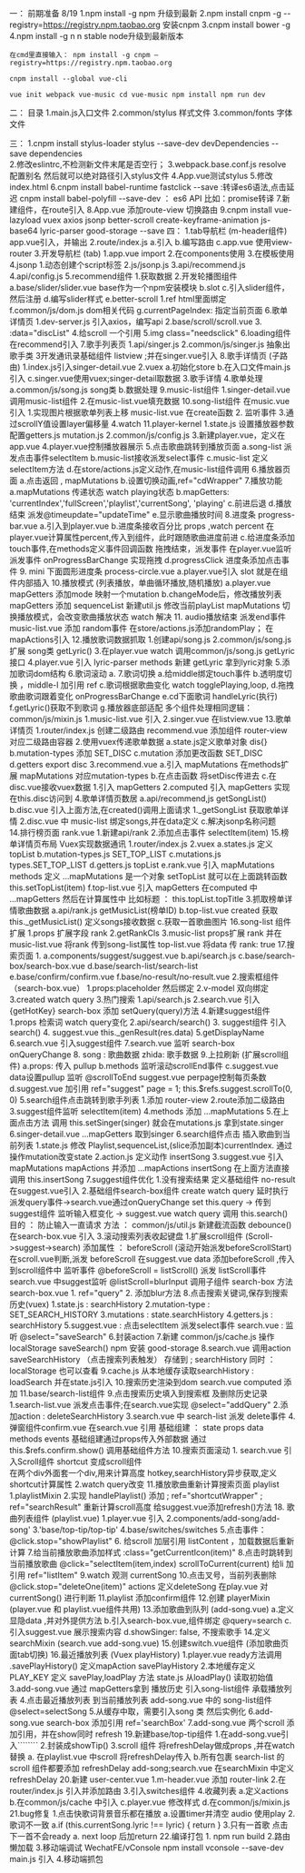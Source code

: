 一： 前期准备 8/19
	1.npm install -g npm   升级到最新
	2.npm install cnpm -g --registry=https://registry.npm.taobao.org   安装cnpm
	3.cnpm install bower -g
	4.npm install -g n    n stable      node升级到最新版本

	在cmd里直接输入： npm install -g cnpm –registry=https://registry.npm.taobao.org

	cnpm install --global vue-cli

	vue init webpack vue-music cd vue-music npm install npm run dev 
二： 目录 
		1.main.js入口文件
		2.common/stylus  样式文件
		3.common/fonts  字体文件
		

三： 1.cnpm install stylus-loader stylus --save-dev devDependencies --save dependencies  
    2.修改eslintrc,不检测新文件末尾是否空行； 
	3.webpack.base.conf.js resolve 配置别名 然后就可以绝对路径引入stylus文件 
	4.App.vue测试stylus 
	5.修改index.html 
	6.cnpm install babel-runtime fastclick --save :转译es6语法,点击延迟 cnpm install babel-polyfill --save-dev ： es6 API 比如：promise转译 
	7.新建组件，在route引入 
	8.App.vue 添加route-view 切换路由 
	9.cnpm install vue-lazyload vuex axios jsonp better-scroll create-keyframe-animation js-base64 lyric-parser good-storage --save
四： 
    1.tab导航栏 (m-header组件)
      app.vue引入，并输出
    2.route/index.js
       a.引入
       b.编写路由
       c.app.vue 使用view-router
    3.开发导航栏 (tab)
      1.app.vue import
      2.在components使用
      3.在模板使用
    4.jsonp
      1.动态创建个script标签
      2.js/jsonp.js
      3.api/recommend.js
      4.api/config.js
    5.recommend组件
      1.获取数据
      2.开发轮播图组件
        a.base/slider/slider.vue  base作为一个npm安装模块
        b.slot
        c.引入slider组件，然后注册
        d.编写slider样式
        e.better-scroll
          1.ref html里面绑定
        f.common/js/dom.js  dom相关代码
        g.currentPageIndex: 指定当前页面
     6.歌单详情页
        1.dev-server.js  引入axios，编写api 
        2.base/scroll/scroll.vue
        3. :data="discList"
        4.给scroll 一个引用
        5.img class="needsclick"
        6.loading组件
          在recommend引入
     7.歌手列表页
        1.api/singer.js
        2.common/js/singer.js  抽象出歌手类
        3开发通讯录基础组件 listview ;并在singer.vue引入
     8.歌手详情页 (子路由)
        1.index.js引入singer-detail.vue
        2.vuex
          a.初始化store
          b.在入口文件main.js引入
          c.singer.vue使用vuex;singer-detail取数据
        3.歌手详情
        4.歌单处理
           a.common/js/song.js  song类
           b.数据处理
      9.music-list组件
        1.singer-detail.vue 调用music-list组件
        2.在music-list.vue填充数据
      10.song-list组件
        在music.vue引入
        1.实现图片根据歌单列表上移
          music-list.vue 在create函数
        2.<scroll> 监听事件
        3.通过scrollY值设置layer偏移量
        4.watch
      11.player-kernel
        1.state.js 设置播放器参数
          配置getters.js
          mutation.js
        2.common/js/config.js
        3.新建player.vue，定义在app.vue
        4.player.vue控制播放器展示
        5.点击歌曲跳转到播放页面
           a.song-list 派发点击事件selectItem
           b.music-list接收派发select事件
           c.music-list 定义selectItem方法
           d.在store/actions.js定义动作,在music-list组件调用
        6.播放器页面
          a.点击返回  , mapMutations
          b.设置切换动画,ref="cdWrapper"
        7.播放功能
          a.mapMutations 传递状态
            watch playing状态
          b.mapGetters: 'currentIndex','fullScreen','playlist','currentSong', 'playing'
          c.前进后退
          d.播放结束 派发@timeupdate="updateTime"
          e.显示歌曲播放时间
        8.进度条 progress-bar.vue
          a.引入到player.vue
          b.进度条接收百分比  props ,watch percent
            在player.vue计算属性percent,传入到组件，此时跟随歌曲进度前进
          c.给进度条添加touch事件,在methods定义事件回调函数
            拖拽结束，派发事件
            在player.vue监听派发事件  onProgressBarChange 实现拖拽
          d.progressClick  进度条添加点击事件
       9.   mini 下面圆形进度条 process-circle.vue
          a.player.vue引入
             slot  就是在组件内部插入
       10.播放模式 (列表播放，单曲循环播放,随机播放)
          a.player.vue mapGetters 添加mode
             映射一个mutation
          b.changeMode后，修改播放列表
            mapGetters 添加 sequenceList
            新建util.js
            修改当前playList mapMutations
            切换播放模式，会改变歌曲播放状态
                watch 解决
       11. audio播放结束 派发end事件
          music-list.vue 添加 random事件
            在store/actions.js添加randomPlay； 在mapActions引入
       12.播放歌词数据抓取
          1.创建api/song.js
          2.common/js/song.js 扩展 song类 getLyric()
          3.在player.vue watch 调用common/js/song.js  getLyric接口
          4.player.vue 引入 lyric-parser
            methods 新建 getLyric  拿到lyric对象
          5.添加歌词dom结构
          6.歌词滚动
            a.
          7.歌词切换
            a.给middle绑定touch事件
            b.透明度切换 ，middle-l 加引用 ref
            c.歌词根据歌曲变化
              watch
              togglePlaying,loop,
            d.拖拽歌曲歌词跟着变化
              onProgressBarChange
            e.cd下面歌词
              handleLyric(执行)
            f.getLyric()获取不到歌词
            g.播放器底部适配
              多个组件处理相同逻辑：common/js/mixin.js
              1.music-list.vue   引入
              2.singer.vue
                在listview.vue 
          13.歌单详情页
              1.router/index.js  创建二级路由
                recommend.vue 添加组件
                router-view 对应二级路由容器
              2.使用vuex传递歌单数据
                a.state.js定义歌单对象 dis{}
                b.mutation-types 添加 SET_DISC
                c.mutation 添加更改函数 SET_DISC
                d.getters export disc
              3.recommend.vue 
                a.引入 mapMutations
                   在methods扩展  mapMutations 对应mutation-types
                b.在点击函数 将setDisc传进去
                c.在disc.vue接收vuex数据
                    1.引入 mapGetters
                    2.computed 引入 mapGetters 实现在this.disc访问到
              4.歌单详情页数居
                a.api/recommend,js  getSongList()
                b.disc.vue 引入上面方法,在created()调用上面请求
                  1._getSongList   获取歌单详情
                  2.disc.vue 中 music-list 绑定songs,并在data定义
                c.解决jsonp名称问题      
           14.排行榜页面 rank.vue
              1.新建api/rank
              2.添加点击事件 selectItem(item)
           15.榜单详情页布局 Vuex实现数据通讯
              1.router/index.js 
              2.vuex
                a.states.js 定义 topList
                b.mutation-types.js  SET_TOP_LIST
                c.mutations.js  types.SET_TOP_LIST
                d.getters.js   topList
                e.rank.vue  引入 mapMutations
                    methods 定义 ...mapMutations 是一个对象 setTopList
                    就可以在上面跳转函数  this.setTopList(item)
                f.top-list.vue 引入 mapGetters
                    在computed  中 ...mapGetters
                    然后在计算属性中 比如标题 ： this.topList.topTitle
              3.抓取榜单详情歌曲数据
                a.api/rank.js getMusicList(榜单ID)
                b.top-list.vue created  获取 this._getMusicList()
                  定义songs接收数据
                c.获取一首歌曲图片
           16.song-list 组件扩展
              1.props 扩展字段 rank 
              2.getRankCls
              3.music-list props扩展 rank
                并在 music-list.vue 将rank 传到song-list属性
                top-list.vue 将data 传 rank: true
           17.搜索页面
              1. 
                  a.components/suggest/suggest.vue
                  b.api/search.js
                  c.base/search-box/search-box.vue
                  d.base/search-list/search-list
                  e.base/confirm/confirm.vue
                  f.base/no-result/no-result.vue
              2.搜索框组件 （search-box.vue）
                  1.props:placeholder 然后绑定
                  2.v-model 双向绑定
                  3.created watch query
               3.热门搜索
                  1.api/search.js
                  2.search.vue 引入 {getHotKey}
                    search-box  添加 setQuery(query)方法
               4.新建suggest组件
                  1.props 检索词   watch query变化
                  2.api/search/search()
                  3. suggest组件 引入search()
                  4. suggest.vue this._genResult(res.data)
                  5.getDisplayName
                  6.search.vue 引入suggest组件
                  7.search.vue 监听 search-box  onQueryChange
                  8. song : 歌曲数据
                     zhida: 歌手数据
                  9.上拉刷新 (扩展scroll组件)
                    a.props: 传入 pullup
                    b.methods 监听滚动scrollEnd事件
                    c.suggest.vue data设置pullup
                      监听 @scrollToEnd 
                      suggest.vue perpage控制每页条数
                    d.suggest.vue 加引用 ref="suggest"
                      page = 1;
                      this.$refs.suggest.scrollTo(0, 0)
               5.search组件点击跳转到歌手列表
                  1.添加  router-view
                  2.route添加二级路由
                  3.suggest组件监听 selectItem(item)
                  4.methods 添加  ...mapMutations
                  5.在上面点击方法 调用 this.setSinger(singer)
                    就会在mutations.js 拿到state.singer
                  6.singer-detail.vue
                    ...mapGetters  取到singer
               6.search组件点击 插入歌曲到当前列表
                  1.state.js 修改 Playlist,sequenceList,(slice添加副本)currentIndex.
                    通过操作mutation改变state
                  2.action.js 定义动作  insertSong
                  3.suggest.vue 引入 mapMutations mapActions
                   并添加 ...mapActions  insertSong
                   在上面方法直接调用 this.insertSong
               7.suggest组件优化
                  1.没有搜索结果
                      定义基础组件 no-result在suggest.vue引入
                  2.基础组件search-box组件
                    create watch query 延时执行
                    派发query事件->search.vue通过onQueryChange set this.query
                    -> 传到suggest组件  监听输入框变化
                    -> suggest.vue watch query 调用 this.search()
                    目的 ： 防止输入一直请求
                    方法 ： common/js/util.js 新建截流函数 debounce()
                            在search-box.vue 引入 
                  3.滚动搜索列表收起键盘
                    1.扩展scroll组件 (Scroll->suggest->search)
                        添加属性 ： beforeScroll (滚动开始派发beforeScrollStart)
                        在scroll.vue判断,派发 beforeScroll
                        在suggest.vue 
                          data 添加beforeScroll ,传入到scroll组件中
                          监听事件 @beforeScroll = listScroll()
                          派发 listScroll事件
                        search.vue 中suggest监听 @listScroll=blurInput
                          调用子组件 search-box 方法
                        search-box.vue
                          1. ref="query"
                          2. 添加blur方法
               8.点击搜索关键词,保存到搜索历史(vuex)
                  1.state.js : searchHistory
                  2.mutation-type : SET_SEARCH_HISTORY
                  3.mutations : state.searchHistory
                  4.getters.js : searchHistory
                  5.suggest.vue : 点击selectItem 派发select事件
                    search.vue : 监听 @select="saveSearch"
                  6.封装action 
                  7.新建 common/js/cache.js 操作localStorage
                    saveSearch()
                    npm 安装 good-storage
                  8.search.vue 调用action saveSearchHistory （点击搜索列表触发）
                    存储到 ; searchHistory
                    同时 ： localStorage 也可以查看
                  9.cache.js 从本地缓存读取searchHistory  : loadSearch
                    并在state.js引入 
                  10.搜索历史渲染到dom
                    search.vue computed 添加
                  11.base/search-list组件
               9.点击搜索历史填入到搜索框 及删除历史记录
                  1.search-list.vue 派发点击事件;在search.vue实现 @select="addQuery"
                  2.添加action  : deleteSearchHistory
                  3.search.vue 中 search-list 派发 delete事件
                  4.弹窗组件confirm.vue 在search.vue 引用
                    基础组建 ： state props data methods events
                    基础组建通过props传入外部数据
                            通过 this.$refs.confirm.show() 调用基础组件方法
               10.搜索页面滚动
                  1. search.vue 引入Scroll组件        shortcut 变成scroll组件   
                      在两个div外面套一个div,用来计算高度
                      hotkey,searchHistory异步获取,定义shortcut计算属性
                  2.watch query改变
               11.播放歌曲重新计算搜索页面 playlist
                  1.playlistMixin
                  2.实现 handlePlaylist()
                    添加 ; ref="shortcutWrapper" ; ref="searchResult"
                    重新计算scroll高度
                    给suggest.vue添加refresh()方法
          18. 歌曲列表组件  (playlist.vue)
                1.player.vue 引入
                2.components/add-song/add-song'
                3.'base/top-tip/top-tip'
                4.base/switches/switches
                5.点击事件： @click.stop="showPlaylist"
                6. 给scroll 加层引用 listContent ，加载数据后重新计算
                7.给当前播放歌曲添加样式
                  :class="getCurrentIcon(item)"
                8.点击时跳转到当前播放歌曲
                  @click="selectItem(item,index)
                  scrollToCurrent(current)
                  给li 加引用 ref="listItem"
                9.watch 观测 currentSong
                10.点击叉号，当前列表删除
                  @click.stop="deleteOne(item)" 
                  actions 定义deleteSong
                  在play.vue 对 currentSong()  进行判断
                11.playlist 添加confirm组件
                12.创建 playerMixin (player.vue 和 playlist.vue组件共用)
                13.添加歌曲到队列 (add-song.vue)
                    a.定义显隐data ,并对外提供方法
                    b.引入search-box.vue,组件绑定 @query=search
                    c.引入suggest.vue  展示搜索内容
                    d.showSinger: false,  不搜索歌手
                14.定义 searchMixin (search.vue add-song.vue)
                15.创建switch.vue组件 (添加歌曲页面tab切换)
                16.最近播放列表 (Vuex playHistory)
                    1.player.vue ready方法调用 .savePlayHistory()
                      定义mapAction savePlayHistory
                    2.本地缓存定义 PLAY_KEY
                      定义 savePlay,loadPlay 方法
                      state.js 从loadPlay() 读取初始值
                    3.add-song.vue 通过 mapGetters拿到 播放历史
                      引入song-list组件 承载播放列表
                    4.点击最近播放列表 到当前播放列表
                      add-song.vue 中的 song-list组件 @select=selectSong
                    5.从缓存中取，需要引入song 类 然后实例化
                    6.add-song.vue search-box 添加引用 ref='searchBox'
                    7.add-song.vue 两个scroll 添加引用，并在show同时 refresh
          19.新建base/top-tip组件
            1.在add-song.vue引入````````
            2.封装成showTip()
            3.scroll 组件 将refreshDelay做成props ,并在watch替换
              a. 在playlist.vue 中scroll 将refreshDelay传入
              b.所有包裹 search-list  的scroll 组件都要添加 refreshDelay
                add-song;search.vue  在searchMixin 中定义 refreshDelay
          20.新建 user-center.vue
            1.m-header.vue  添加 router-link
            2.在router/index.js  引入并添加路由
            3.引入switches组件
            4.收藏列表
                a.定义actions
                b.在common/js/cache 中引入
                c.player.vue 修改样式
                d.在common/js/mixin.js
          21.bug修复
              1.点击快歌词背景音乐都在播放
                a.设置timer并清空
                  audio 使用play
              2.歌词不一致
                a.if (this.currentSong.lyric !== lyric) {
                    return
                  }
              3.只有一首歌 点击下一首不会ready
                a. next loop 后加return 
          22.编译打包
              1. npm run build
              2.路由懒加载
              3.移动端调试
                WechatFE/vConsole
                npm install vconsole --save-dev
                main.js 引入
              4.移动端抓包